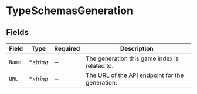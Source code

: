 # TypeSchemasGeneration


## Fields

| Field                                           | Type                                            | Required                                        | Description                                     |
| ----------------------------------------------- | ----------------------------------------------- | ----------------------------------------------- | ----------------------------------------------- |
| `Name`                                          | **string*                                       | :heavy_minus_sign:                              | The generation this game index is related to.   |
| `URL`                                           | **string*                                       | :heavy_minus_sign:                              | The URL of the API endpoint for the generation. |